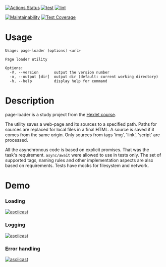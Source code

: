 [![Actions Status](https://github.com/acfohegi/backend-project-4/workflows/hexlet-check/badge.svg)](https://github.com/acfohegi/backend-project-4/actions)
[![test](https://github.com/acfohegi/backend-project-4/actions/workflows/test.yml/badge.svg)](https://github.com/acfohegi/backend-project-4/actions/workflows/test.yml)
[![lint](https://github.com/acfohegi/backend-project-4/actions/workflows/lint.yml/badge.svg)](https://github.com/acfohegi/backend-project-4/actions/workflows/lint.yml)

[![Maintainability](https://api.codeclimate.com/v1/badges/81e15e6871e6059e6f5f/maintainability)](https://codeclimate.com/github/acfohegi/backend-project-4/maintainability)
[![Test Coverage](https://api.codeclimate.com/v1/badges/81e15e6871e6059e6f5f/test_coverage)](https://codeclimate.com/github/acfohegi/backend-project-4/test_coverage)

# Usage

```
Usage: page-loader [options] <url>

Page loader utility

Options:
  -V, --version       output the version number
  -o, --output [dir]  output dir (default: current working directory)
  -h, --help          display help for command
```

# Description

page-loader is a study project from the [Hexlet course](https://ru.hexlet.io/programs/backend/projects/4). 

The utility saves a web-page and its sources to a specified path. Paths for sources are replaced for local files in a final HTML. A source is saved if it comes from the same origin. Only sources from tags 'img', 'link', 'script' are processed.

All the asynchronous code is based on explicit promises. That was the task's requirement. `async/await` were allowed to use in tests only. The set of supported tags, naming rules and other implementation aspects are also based on requirements. Tests have mocks for filesystem and network.

# Demo

### Loading

[![asciicast](https://asciinema.org/a/621293.svg)](https://asciinema.org/a/621293)

### Logging

[![asciicast](https://asciinema.org/a/621904.svg)](https://asciinema.org/a/621904)

### Error handling

[![asciicast](https://asciinema.org/a/621900.svg)](https://asciinema.org/a/621900)

